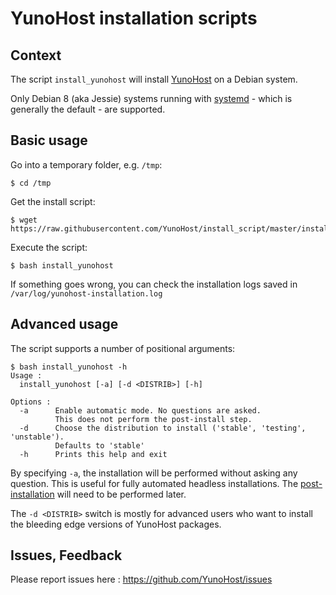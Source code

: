 # YunoHost installation scripts

## Context

The script `install_yunohost` will install [YunoHost](https://yunohost.org/) on a Debian system.

Only Debian 8 (aka Jessie) systems running with [systemd](https://wiki.debian.org/systemd) - which is generally the default - are supported.

## Basic usage

Go into a temporary folder, e.g. ```/tmp```:

    $ cd /tmp

Get the install script:

    $ wget https://raw.githubusercontent.com/YunoHost/install_script/master/install_yunohost

Execute the script:

    $ bash install_yunohost

If something goes wrong, you can check the installation logs saved in ```/var/log/yunohost-installation.log```

## Advanced usage

The script supports a number of positional arguments:

    $ bash install_yunohost -h
    Usage :
      install_yunohost [-a] [-d <DISTRIB>] [-h]

    Options :
      -a      Enable automatic mode. No questions are asked.
              This does not perform the post-install step.
      -d      Choose the distribution to install ('stable', 'testing', 'unstable').
              Defaults to 'stable'
      -h      Prints this help and exit

By specifying ```-a```, the installation will be performed without asking any question.
This is useful for fully automated headless installations.
The [post-installation](https://yunohost.org/#/postinstall) will need to be performed later.

The ```-d <DISTRIB>``` switch is mostly for advanced users who want to install the bleeding edge versions of YunoHost packages.

## Issues, Feedback

Please report issues here : https://github.com/YunoHost/issues
